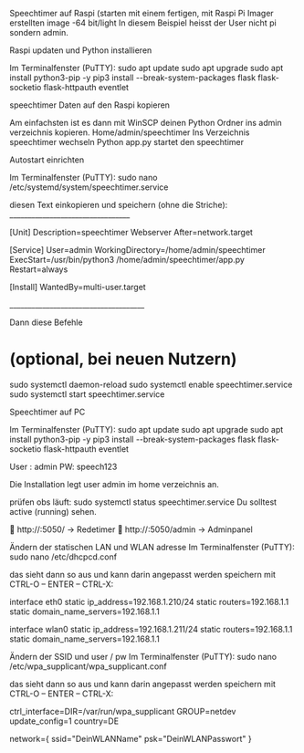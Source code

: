 Speechtimer auf Raspi 
(starten mit einem fertigen, mit Raspi Pi Imager erstellten image -64 bit/light
In diesem Beispiel heisst der User nicht pi sondern admin. 

Raspi updaten und Python installieren

Im Terminalfenster (PuTTY):
sudo apt update
sudo apt upgrade
sudo apt install python3-pip -y
pip3 install --break-system-packages flask flask-socketio flask-httpauth eventlet

speechtimer Daten auf den Raspi kopieren

Am einfachsten ist es dann mit WinSCP deinen Python Ordner ins admin verzeichnis kopieren.
Home/admin/speechtimer
Ins Verzeichnis speechtimer wechseln
Python app.py startet den speechtimer


Autostart einrichten

Im Terminalfenster (PuTTY):
sudo nano /etc/systemd/system/speechtimer.service

diesen Text einkopieren und speichern (ohne die Striche):
\_\_\_\_\_\_\_\_\_\_\_\_\_\_\_\_\_\_\_\_\_\_\_\_\_\_\_\_\_\_\_\_\_

[Unit]
Description=speechtimer Webserver
After=network.target

[Service]
User=admin
WorkingDirectory=/home/admin/speechtimer
ExecStart=/usr/bin/python3 /home/admin/speechtimer/app.py
Restart=always

[Install]
WantedBy=multi-user.target

\_\_\_\_\_\_\_\_\_\_\_\_\_\_\_\_\_\_\_\_\_\_\_\_\_\_\_\_\_\_\_\_\_\_\_\_\_


Dann diese Befehle
# (optional, bei neuen Nutzern)
sudo systemctl daemon-reload
sudo systemctl enable speechtimer.service
sudo systemctl start speechtimer.service

Speechtimer auf PC

Im Terminalfenster (PuTTY):
sudo apt update
sudo apt upgrade
sudo apt install python3-pip -y
pip3 install --break-system-packages flask flask-socketio flask-httpauth eventlet


User : admin PW: speech123

Die Installation legt user admin im home verzeichnis an.


prüfen obs läuft:
sudo systemctl status speechtimer.service
Du solltest active (running) sehen.


 http://:5050/ → Redetimer
 http://:5050/admin → Adminpanel



Ändern der statischen LAN und WLAN adresse
Im Terminalfenster (PuTTY):
sudo nano /etc/dhcpcd.conf

das sieht dann so aus und kann darin angepasst werden 
speichern mit CTRL-O – ENTER – CTRL-X:

interface eth0
static ip\_address=192.168.1.210/24
static routers=192.168.1.1
static domain\_name\_servers=192.168.1.1

interface wlan0
static ip\_address=192.168.1.211/24
static routers=192.168.1.1
static domain\_name\_servers=192.168.1.1


Ändern der SSID und user / pw
Im Terminalfenster (PuTTY):
sudo nano /etc/wpa\_supplicant/wpa\_supplicant.conf

das sieht dann so aus und kann darin angepasst werden 
speichern mit CTRL-O – ENTER – CTRL-X:

ctrl\_interface=DIR=/var/run/wpa\_supplicant GROUP=netdev
update\_config=1
country=DE

network={
 ssid="DeinWLANName"
 psk="DeinWLANPasswort"
}